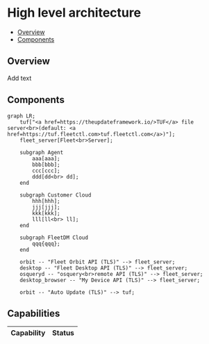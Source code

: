 # High level architecture

- [Overview](#overview)
- [Components](#components)

## Overview

Add text

## Components

```mermaid
graph LR;
    tuf["<a href=https://theupdateframework.io/>TUF</a> file server<br>(default: <a href=https://tuf.fleetctl.com>tuf.fleetctl.com</a>)"];
    fleet_server[Fleet<br>Server];

    subgraph Agent
        aaa[aaa];
        bbb[bbb];
        ccc[ccc];
        ddd[dd<br> dd];
    end

    subgraph Customer Cloud
        hhh[hhh];
        jjj[jjj];
        kkk[kkk];
        lll[ll<br> ll];
    end

    subgraph FleetDM Cloud
        qqq{qqq};
    end

    orbit -- "Fleet Orbit API (TLS)" --> fleet_server;
    desktop -- "Fleet Desktop API (TLS)" --> fleet_server;
    osqueryd -- "osquery<br>remote API (TLS)" --> fleet_server;
    desktop_browser -- "My Device API (TLS)" --> fleet_server;

    orbit -- "Auto Update (TLS)" --> tuf;
```


## Capabilities

| Capability                           | Status |
| ------------------------------------ | ------ |
